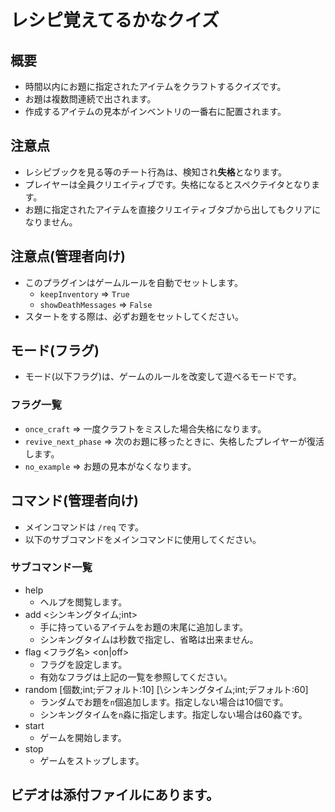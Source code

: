# レシピ覚えてるかなクイズ

## 概要
+ 時間以内にお題に指定されたアイテムをクラフトするクイズです。
+ お題は複数問連続で出されます。
+ 作成するアイテムの見本がインベントリの一番右に配置されます。

## 注意点
+ レシピブックを見る等のチート行為は、検知され**失格**となります。
+ プレイヤーは全員クリエイティブです。失格になるとスペクテイタとなります。
+ お題に指定されたアイテムを直接クリエイティブタブから出してもクリアになりません。

## 注意点(管理者向け)
+ このプラグインはゲームルールを自動でセットします。
    - `keepInventory` => `True`
    - `showDeathMessages` => `False`
+ スタートをする際は、必ずお題をセットしてください。

## モード(フラグ)
+ モード(以下フラグ)は、ゲームのルールを改変して遊べるモードです。

### フラグ一覧
+ `once_craft` => 一度クラフトをミスした場合失格になります。
+ `revive_next_phase` => 次のお題に移ったときに、失格したプレイヤーが復活します。
+ `no_example` => お題の見本がなくなります。


## コマンド(管理者向け)
+ メインコマンドは `/req` です。
+ 以下のサブコマンドをメインコマンドに使用してください。

### サブコマンド一覧
+ help
    - ヘルプを閲覧します。
+ add \<シンキングタイム;int\>
    - 手に持っているアイテムをお題の末尾に追加します。
    - シンキングタイムは秒数で指定し、省略は出来ません。
+ flag \<フラグ名\> \<on|off\>
    - フラグを設定します。
    - 有効なフラグは上記の一覧を参照してください。
+ random \[個数;int;デフォルト:10\] \[\シンキングタイム;int;デフォルト:60\]
    - ランダムでお題を`n`個追加します。指定しない場合は10個です。
    - シンキングタイムを`n`淼に指定します。指定しない場合は60淼です。
+ start
    - ゲームを開始します。
+ stop
    - ゲームをストップします。

## ビデオは添付ファイルにあります。

